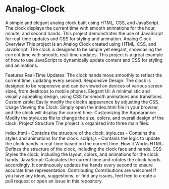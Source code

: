 # Analog-Clock
A simple and elegant analog clock built using HTML, CSS, and JavaScript. The clock displays the current time with smooth animations for the hour, minute, and second hands. This project demonstrates the use of JavaScript for real-time updates and CSS for styling and animation.
Analog Clock
Overview
This project is an Analog Clock created using HTML, CSS, and JavaScript. The clock is designed to be simple yet elegant, showcasing the current time with smooth, real-time updates. This project is a great example of how to use JavaScript to dynamically update content and CSS for styling and animations.

Features
Real-Time Updates: The clock hands move smoothly to reflect the current time, updating every second.
Responsive Design: The clock is designed to be responsive and can be viewed on devices of various screen sizes, from desktops to mobile phones.
Elegant UI: A minimalistic and visually appealing design, using CSS for smooth animations and transitions.
Customizable: Easily modify the clock’s appearance by adjusting the CSS.
Usage
Viewing the Clock: Simply open the index.html file in your browser, and the clock will display the current time.
Customizing the Appearance: Modify the style.css file to change the size, colors, and overall design of the clock.
Project Structure
The project is organized into three main files:

index.html - Contains the structure of the clock.
style.css - Contains the styles and animations for the clock.
script.js - Contains the logic to update the clock hands in real-time based on the current time.
How It Works
HTML: Defines the structure of the clock, including the clock face and hands.
CSS: Styles the clock, including the layout, colors, and animations for the clock hands.
JavaScript: Calculates the current time and rotates the clock hands accordingly. It continuously updates the hands every second to ensure accurate time representation.
Contributing
Contributions are welcome! If you have any ideas, suggestions, or find any issues, feel free to create a pull request or open an issue in this repository.
